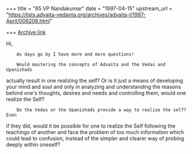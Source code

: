 +++
title = "65 VP Nandakumar"
date = "1997-04-15"
upstream_url = "https://lists.advaita-vedanta.org/archives/advaita-l/1997-April/006206.html"

+++
[Archive link](https://lists.advaita-vedanta.org/archives/advaita-l/1997-April/006206.html)

Hi,

        As days go by I have more and more questions!

        Would mastering the concepts of Advaita and the Vedas and Upanishads
actually result in one realizing the self? Or is it just a means of developing
your mind and soul and only in analyzing and understanding the reasons behind
one's thoughts, desires and needs and controlling them, would one realize the
Self?

        Do the Vedas or the Upanishads provide a way to realize the self? Even
if they did, would it be possible for one to realize the Self following the
teachings of another and face the problem of too much information which could
lead to confusion, instead of the simpler and clearer way of probing deeply
within oneself?

